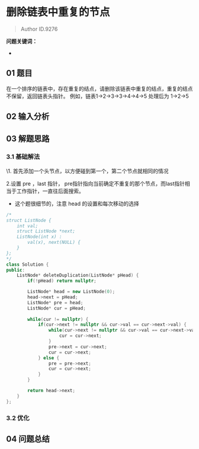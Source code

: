 # 删除链表中重复的节点
> Author ID.9276 

**问题关键词：**

- 

## 01 题目

在一个排序的链表中，存在重复的结点，请删除该链表中重复的结点，重复的结点不保留，返回链表头指针。 例如，链表1->2->3->3->4->4->5 处理后为 1->2->5

## 02 输入分析



## 03 解题思路

### 3.1 基础解法

\1. 首先添加一个头节点，以方便碰到第一个，第二个节点就相同的情况

2.设置 pre ，last 指针， pre指针指向当前确定不重复的那个节点，而last指针相当于工作指针，一直往后面搜索。



- 这个题很细节的，注意 head 的设置和每次移动的选择

```c++
/*
struct ListNode {
    int val;
    struct ListNode *next;
    ListNode(int x) :
        val(x), next(NULL) {
    }
};
*/
class Solution {
public:
    ListNode* deleteDuplication(ListNode* pHead) {
        if(!pHead) return nullptr;

        ListNode* head = new ListNode(0);
        head->next = pHead;
        ListNode* pre = head;
        ListNode* cur = pHead;
        
        while(cur != nullptr) {
            if(cur->next != nullptr && cur->val == cur->next->val) {
                while(cur->next != nullptr && cur->val == cur->next->val) {
                    cur = cur->next;
                }
                pre->next = cur->next;
                cur = cur->next;
            } else {
                pre = pre->next;
                cur = cur->next;
            }            
        }

        return head->next;
    }
};
```



### 3.2 优化



## 04 问题总结


